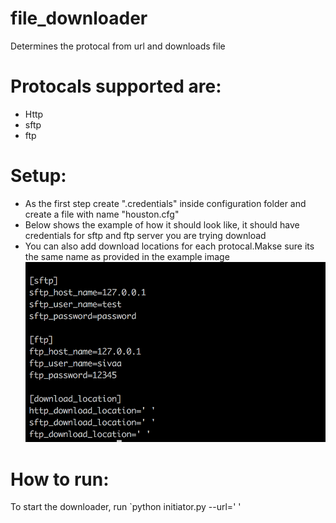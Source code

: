 # file_downloader
Determines the protocal from url and downloads file

# Protocals supported are:
 * Http
 * sftp
 * ftp

# Setup:
  * As the first step create ".credentials" inside configuration folder and create a file with name "houston.cfg"
  * Below shows the example of how it should look like, it should have credentials for sftp and ftp server you are trying download
  * You can also add download locations for each protocal.Makse sure its the same name as provided in the example image
  ![alt text](screenshots/config_example.png)

# How to run:

To start the downloader, run `python initiator.py --url=' '
